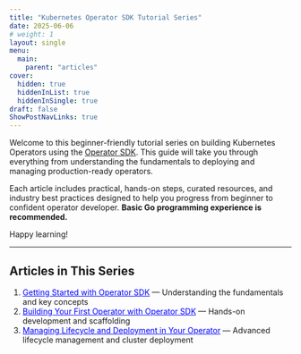 ```yaml
---
title: "Kubernetes Operator SDK Tutorial Series"
date: 2025-06-06
# weight: 1
layout: single
menu:
  main:
    parent: "articles"
cover:
  hidden: true
  hiddenInList: true
  hiddenInSingle: true
draft: false
ShowPostNavLinks: true
---
```


Welcome to this beginner-friendly tutorial series on building Kubernetes Operators using the [Operator SDK](https://sdk.operatorframework.io/). This guide will take you through everything from understanding the fundamentals to deploying and managing production-ready operators.

Each article includes practical, hands-on steps, curated resources, and industry best practices designed to help you progress from beginner to confident operator developer. **Basic Go programming experience is recommended.**

Happy learning!

---

## Articles in This Series

1. <a href="./operator-sdk-part-1/" target="_blank" rel="noopener noreferrer" style="color:blue;">Getting Started with Operator SDK</a> — Understanding the fundamentals and key concepts
1. <a href="./operator-sdk-part-2/" target="_blank" rel="noopener noreferrer" style="color:blue;">Building Your First Operator with Operator SDK</a> — Hands-on development and scaffolding
1. <a href="./operator-sdk-part-3/" target="_blank" rel="noopener noreferrer" style="color:blue;">Managing Lifecycle and Deployment in Your Operator</a> — Advanced lifecycle management and cluster deployment
